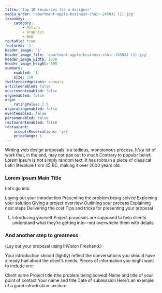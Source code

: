 ```yaml
---
title: 'Top 10 resources for a designer'
media_order: 'apartment-apple-business-chair-245032 (1).jpg'
taxonomy:
    category:
        - Motion
        - Graphics
        - Web
routable: true
featured: '1'
header_image: '1'
header_image_file: 'apartment-apple-business-chair-245032 (1).jpg'
header_image_width: 1920
header_image_height: 300
summary:
    enabled: '1'
    size: 150
twittercardoptions: summary
articleenabled: false
musiceventenabled: false
orgaenabled: false
orga:
    ratingValue: 2.5
orgaratingenabled: false
eventenabled: false
personenabled: false
restaurantenabled: false
restaurant:
    acceptsReservations: 'yes'
    priceRange: $
---
```


Writing web design proposals is a tedious, monotonous process. It’s a lot of work that, in the end, may not pan out to much.Contrary to popular belief, Lorem Ipsum is not simply random text. It has roots in a piece of classical Latin literature from 45 BC, making it over 2000 years old.

### Lorem Ipsum Main Title

Let’s go into:

Laying out your introduction
Presenting the problem being solved
Explaining your solution
Giving a project overview
Outlining your process
Explaining next steps
Delivering the cost
Tips and tricks for presenting your proposal
1. Introducing yourself
Project proposals are supposed to help clients understand what they’re getting into—not overwhelm them with details. 

### And another step to greatness

(Lay out your proposal using InVision Freehand.)

Your introduction should (lightly) reflect the conversations you should have already had about the client’s needs. Pieces of information you might want to include are:

Client name
Project title (the problem being solved)
Name and title of your point of contact
Your name and title
Date of submission 
Here’s an example of a good introduction section:
